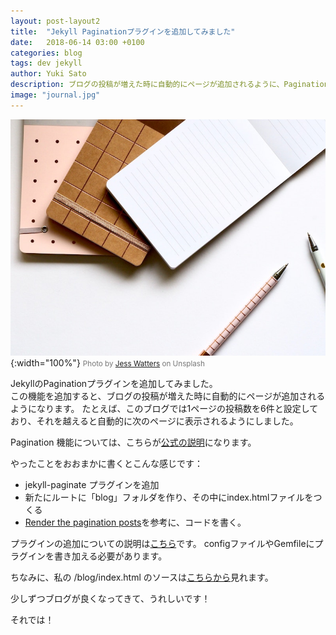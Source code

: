 ```yaml
---
layout: post-layout2
title:  "Jekyll Paginationプラグインを追加してみました"
date:   2018-06-14 03:00 +0100
categories: blog
tags: dev jekyll
author: Yuki Sato
description: ブログの投稿が増えた時に自動的にページが追加されるように、Paginationプラグインを追加してみました。
image: "journal.jpg"
---
```

![code](/img/journal.jpg){:width="100%"}
<small style="color: #777;">Photo by [Jess Watters](https://unsplash.com/photos/cvUIv9j5wDg?utm_source=unsplash&utm_medium=referral&utm_content=creditCopyText) on Unsplash</small>


JekyllのPaginationプラグインを追加してみました。  
この機能を追加すると、ブログの投稿が増えた時に自動的にページが追加されるようになります。
たとえば、このブログでは1ページの投稿数を6件と設定しており、それを越えると自動的に次のページに表示されるようにしました。

Pagination 機能については、こちらが[公式の説明](https://jekyllrb.com/docs/pagination/)になります。

やったことをおおまかに書くとこんな感じです：
* jekyll-paginate プラグインを追加
* 新たにルートに「blog」フォルダを作り、その中にindex.htmlファイルをつくる
* [Render the pagination posts](https://jekyllrb.com/docs/pagination/#render-the-paginated-posts)を参考に、コードを書く。

プラグインの追加についての説明は[こちら](https://jekyllrb.com/docs/plugins/)です。
configファイルやGemfileにプラグインを書き加える必要があります。

ちなみに、私の /blog/index.html のソースは[こちらから](https://github.com/youxiberlin/blog/blob/master/blog/index.html)見れます。

少しずつブログが良くなってきて、うれしいです！

それでは！
